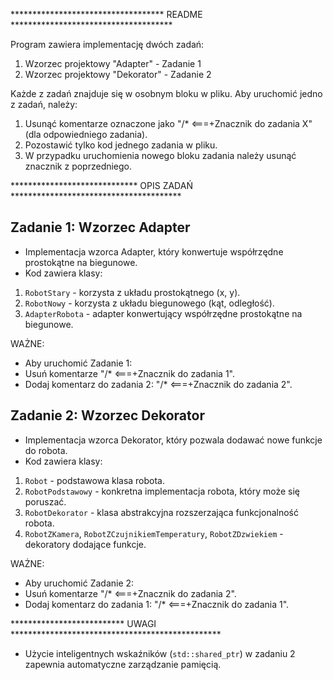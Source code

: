*********************************** README *************************************

Program zawiera implementację dwóch zadań:
1. Wzorzec projektowy "Adapter" - Zadanie 1
2. Wzorzec projektowy "Dekorator" - Zadanie 2

Każde z zadań znajduje się w osobnym bloku w pliku. Aby uruchomić jedno z zadań, należy:
1. Usunąć komentarze oznaczone jako "/* <===+Znacznik do zadania X" (dla odpowiedniego zadania).
2. Pozostawić tylko kod jednego zadania w pliku.
3. W przypadku uruchomienia nowego bloku zadania należy usunąć znacznik z poprzedniego.


***************************** OPIS ZADAŃ ***************************************

Zadanie 1: Wzorzec Adapter
---------------------------
- Implementacja wzorca Adapter, który konwertuje współrzędne prostokątne na biegunowe.
- Kod zawiera klasy:
1. `RobotStary` - korzysta z układu prostokątnego (x, y).
2. `RobotNowy` - korzysta z układu biegunowego (kąt, odległość).
3. `AdapterRobota` - adapter konwertujący współrzędne prostokątne na biegunowe.

WAŻNE:
- Aby uruchomić Zadanie 1:
- Usuń komentarze "/* <===+Znacznik do zadania 1".
- Dodaj komentarz do zadania 2: "/* <===+Znacznik do zadania 2".

Zadanie 2: Wzorzec Dekorator
----------------------------
- Implementacja wzorca Dekorator, który pozwala dodawać nowe funkcje do robota.
- Kod zawiera klasy:
1. `Robot` - podstawowa klasa robota.
2. `RobotPodstawowy` - konkretna implementacja robota, który może się poruszać.
3. `RobotDekorator` - klasa abstrakcyjna rozszerzająca funkcjonalność robota.
4. `RobotZKamera`, `RobotZCzujnikiemTemperatury`, `RobotZDzwiekiem` - dekoratory dodające funkcje.

WAŻNE:
- Aby uruchomić Zadanie 2:
- Usuń komentarze "/* <===+Znacznik do zadania 2".
- Dodaj komentarz do zadania 1: "/* <===+Znacznik do zadania 1".

************************** UWAGI ************************************************

- Użycie inteligentnych wskaźników (`std::shared_ptr`) w zadaniu 2 zapewnia automatyczne zarządzanie pamięcią.
